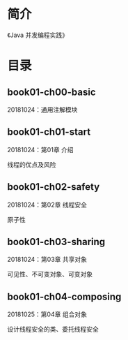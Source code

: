 # 简介 

《Java 并发编程实践》

# 目录 

## book01-ch00-basic

20181024：通用注解模块

## book01-ch01-start

20181024：第01章 介绍

<p>
线程的优点及风险
</p>

## book01-ch02-safety

20181024：第02章 线程安全

<p>
原子性
</p>

## book01-ch03-sharing

20181024：第03章 共享对象

<p>
可见性、不可变对象、可变对象
</p>

## book01-ch04-composing

20181025：第04章 组合对象

<p>
设计线程安全的类、委托线程安全
</p>

